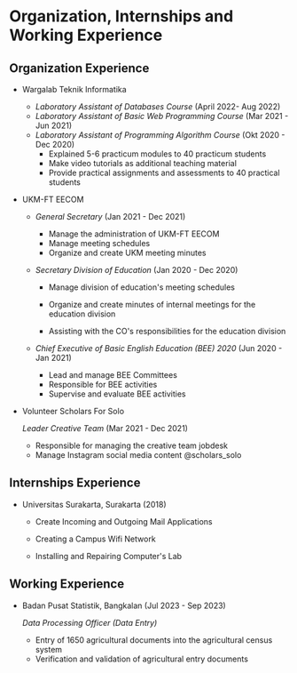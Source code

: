 # Organization, Internships and Working Experience

## Organization Experience

- Wargalab Teknik Informatika 
  - *Laboratory Assistant of Databases Course* (April 2022- Aug 2022)
  - *Laboratory Assistant of Basic Web Programming Course* (Mar 2021 - Jun 2021)
  - *Laboratory Assistant of Programming Algorithm Course* (Okt 2020 - Dec 2020)
    - Explained 5-6 practicum modules to 40 practicum students
    - Make video tutorials as additional teaching material
    - Provide practical assignments and assessments to 40 practical students

- UKM-FT EECOM

  - *General Secretary* (Jan 2021 - Dec 2021)

    - Manage the administration of UKM-FT EECOM
    - Manage meeting schedules
    - Organize and create UKM meeting minutes
  - *Secretary Division of Education* (Jan 2020 - Dec 2020)
  
    - Manage division of education's meeting schedules
  
    - Organize and create minutes of internal meetings for the education division
  
    - Assisting with the CO's responsibilities for the education division
  - *Chief Executive of Basic English Education (BEE) 2020* (Jun 2020 - Jan 2021)
    - Lead and manage BEE Committees
    - Responsible for BEE activities
    - Supervise and evaluate BEE activities
  
- Volunteer Scholars For Solo

  *Leader Creative Team* (Mar 2021 - Dec 2021)
  
  - Responsible for managing the creative team jobdesk
  - Manage Instagram social media content @scholars_solo

## Internships Experience

- Universitas Surakarta, Surakarta (2018)

  - Create Incoming and Outgoing Mail Applications
  
  - Creating a Campus Wifi Network
  
  - Installing and Repairing Computer's Lab
  
## Working Experience

- Badan Pusat Statistik, Bangkalan (Jul 2023 - Sep 2023)

  *Data Processing Officer (Data Entry)*

  - Entry of 1650 agricultural documents into the agricultural census system
  - Verification and validation of agricultural entry documents